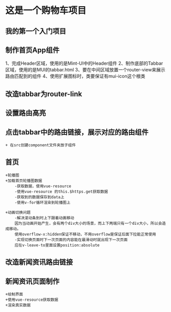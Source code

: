 # 这是一个购物车项目

## 我的第一个入门项目

## 制作首页App组件
1、完成Header区域，使用的是Mint-UI中的Header组件
2、制作底部的Tabbar区域，使用的是MUI的tabbar.html
3、要在中间区域放置一个router-view来展示路由匹配到的组件
4、使用扩展图标时，类要保证有mui-icon这个根类

## 改造tabbar为router-link

## 设置路由高亮

## 点击tabbar中的路由链接，展示对应的路由组件
    + 在src创建component文件夹放子组件

## 首页
    +轮播图
    +加载首页轮播图数据
        -获取数据，使用vue-resource
        -使用vue-resource 的this.$https.get获取数据
        -获取到的数据保存到data上
        -使用v-for循环渲染到轮播图上
    
    +动画切换问题
        -解决滚动条到时上下跟着动画移动
        因为当动画开始产生，会有两个div大小的场景，而上下两端只有一个div大小，所以会造成移动。
        使用overflow-x:hidden保证不移动，不用overflow是保证后面下拉能正常使用
        -实现切换页面时下一次页面的内容能在最滑动时就出现下一次页面
        应在v-leave-to里面设置position:absolute
    
## 改造新闻资讯路由链接

## 新闻资讯页面制作
    +绘制界面
    +使用vue-resource获取数据
    +渲染真实数据

